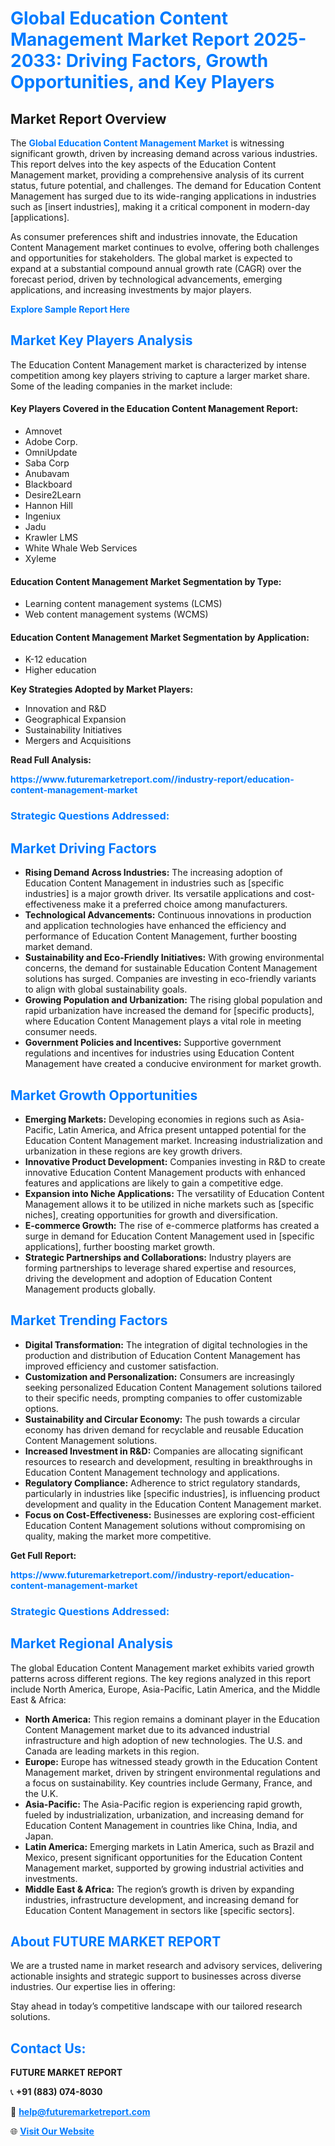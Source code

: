 <h1 style="color: #007BFF;">Global Education Content Management Market Report 2025-2033: Driving Factors, Growth Opportunities, and Key Players</h1>

<section id="overview">
<h2>Market Report Overview</h2>
<p>The <a href="https://www.futuremarketreport.com//industry-report/education-content-management-market" style="color: #007BFF; text-decoration: none;"><strong>Global Education Content Management Market</strong></a> is witnessing significant growth, driven by increasing demand across various industries. This report delves into the key aspects of the Education Content Management market, providing a comprehensive analysis of its current status, future potential, and challenges. The demand for Education Content Management has surged due to its wide-ranging applications in industries such as [insert industries], making it a critical component in modern-day [applications].</p>
<p>As consumer preferences shift and industries innovate, the Education Content Management market continues to evolve, offering both challenges and opportunities for stakeholders. The global market is expected to expand at a substantial compound annual growth rate (CAGR) over the forecast period, driven by technological advancements, emerging applications, and increasing investments by major players.</p>
</section>

<section id="overview">
<p><a href="https://www.futuremarketreport.com//request-sample/reportId=56876" style="color: #007BFF; text-decoration: none;"><strong>Explore Sample Report Here</strong></a></p>
</section>

<section id="key-players">
<h2 style="color: #007BFF;">Market Key Players Analysis</h2>
<p>The Education Content Management market is characterized by intense competition among key players striving to capture a larger market share. Some of the leading companies in the market include:</p>
<h4>Key Players Covered in the Education Content Management Report:</h4>
<ul><li>Amnovet</li><li>Adobe Corp.</li><li>OmniUpdate</li><li>Saba Corp</li><li>Anubavam</li><li>Blackboard</li><li>Desire2Learn</li><li>Hannon Hill</li><li>Ingeniux</li><li>Jadu</li><li>Krawler LMS</li><li>White Whale Web Services</li><li>Xyleme</li></ul>
<h4>Education Content Management Market Segmentation by Type:</h4>
<ul><li>Learning content management systems (LCMS)</li><li>Web content management systems (WCMS)</li></ul>

<h4>Education Content Management Market Segmentation by Application:</h4>
<ul><li>K-12 education</li><li>Higher education</li></ul>
<p><strong>Key Strategies Adopted by Market Players:</strong></p>
<ul>
<li>Innovation and R&D</li>
<li>Geographical Expansion</li>
<li>Sustainability Initiatives</li>
<li>Mergers and Acquisitions</li>
</ul>
</section>

<section>
<p><strong>Read Full Analysis: </strong></p><a href="https://www.futuremarketreport.com//industry-report/education-content-management-market" style="color: #007BFF; text-decoration: none;"><strong>https://www.futuremarketreport.com//industry-report/education-content-management-market</strong></a>
<h3 style="color: #007BFF;">Strategic Questions Addressed:</h3>
</section>

<section id="driving-factors">
<h2 style="color: #007BFF;">Market Driving Factors</h2>
<ul>
<li><strong>Rising Demand Across Industries:</strong> The increasing adoption of Education Content Management in industries such as [specific industries] is a major growth driver. Its versatile applications and cost-effectiveness make it a preferred choice among manufacturers.</li>
<li><strong>Technological Advancements:</strong> Continuous innovations in production and application technologies have enhanced the efficiency and performance of Education Content Management, further boosting market demand.</li>
<li><strong>Sustainability and Eco-Friendly Initiatives:</strong> With growing environmental concerns, the demand for sustainable Education Content Management solutions has surged. Companies are investing in eco-friendly variants to align with global sustainability goals.</li>
<li><strong>Growing Population and Urbanization:</strong> The rising global population and rapid urbanization have increased the demand for [specific products], where Education Content Management plays a vital role in meeting consumer needs.</li>
<li><strong>Government Policies and Incentives:</strong> Supportive government regulations and incentives for industries using Education Content Management have created a conducive environment for market growth.</li>
</ul>
</section>

<section id="growth-opportunities">
<h2 style="color: #007BFF;">Market Growth Opportunities</h2>
<ul>
<li><strong>Emerging Markets:</strong> Developing economies in regions such as Asia-Pacific, Latin America, and Africa present untapped potential for the Education Content Management market. Increasing industrialization and urbanization in these regions are key growth drivers.</li>
<li><strong>Innovative Product Development:</strong> Companies investing in R&D to create innovative Education Content Management products with enhanced features and applications are likely to gain a competitive edge.</li>
<li><strong>Expansion into Niche Applications:</strong> The versatility of Education Content Management allows it to be utilized in niche markets such as [specific niches], creating opportunities for growth and diversification.</li>
<li><strong>E-commerce Growth:</strong> The rise of e-commerce platforms has created a surge in demand for Education Content Management used in [specific applications], further boosting market growth.</li>
<li><strong>Strategic Partnerships and Collaborations:</strong> Industry players are forming partnerships to leverage shared expertise and resources, driving the development and adoption of Education Content Management products globally.</li>
</ul>
</section>

<section id="trending-factors">
<h2 style="color: #007BFF;">Market Trending Factors</h2>
<ul>
<li><strong>Digital Transformation:</strong> The integration of digital technologies in the production and distribution of Education Content Management has improved efficiency and customer satisfaction.</li>
<li><strong>Customization and Personalization:</strong> Consumers are increasingly seeking personalized Education Content Management solutions tailored to their specific needs, prompting companies to offer customizable options.</li>
<li><strong>Sustainability and Circular Economy:</strong> The push towards a circular economy has driven demand for recyclable and reusable Education Content Management solutions.</li>
<li><strong>Increased Investment in R&D:</strong> Companies are allocating significant resources to research and development, resulting in breakthroughs in Education Content Management technology and applications.</li>
<li><strong>Regulatory Compliance:</strong> Adherence to strict regulatory standards, particularly in industries like [specific industries], is influencing product development and quality in the Education Content Management market.</li>
<li><strong>Focus on Cost-Effectiveness:</strong> Businesses are exploring cost-efficient Education Content Management solutions without compromising on quality, making the market more competitive.</li>
</ul>
</section>

<section>
<p><strong>Get Full Report: </strong></p><a href="https://www.futuremarketreport.com//industry-report/education-content-management-market" style="color: #007BFF; text-decoration: none;"><strong>https://www.futuremarketreport.com//industry-report/education-content-management-market</strong></a>
<h3 style="color: #007BFF;">Strategic Questions Addressed:</h3>
</section>


<section id="regional-analysis">
<h2 style="color: #007BFF;">Market Regional Analysis</h2>
<p>The global Education Content Management market exhibits varied growth patterns across different regions. The key regions analyzed in this report include North America, Europe, Asia-Pacific, Latin America, and the Middle East & Africa:</p>
<ul>
<li><strong>North America:</strong> This region remains a dominant player in the Education Content Management market due to its advanced industrial infrastructure and high adoption of new technologies. The U.S. and Canada are leading markets in this region.</li>
<li><strong>Europe:</strong> Europe has witnessed steady growth in the Education Content Management market, driven by stringent environmental regulations and a focus on sustainability. Key countries include Germany, France, and the U.K.</li>
<li><strong>Asia-Pacific:</strong> The Asia-Pacific region is experiencing rapid growth, fueled by industrialization, urbanization, and increasing demand for Education Content Management in countries like China, India, and Japan.</li>
<li><strong>Latin America:</strong> Emerging markets in Latin America, such as Brazil and Mexico, present significant opportunities for the Education Content Management market, supported by growing industrial activities and investments.</li>
<li><strong>Middle East & Africa:</strong> The region’s growth is driven by expanding industries, infrastructure development, and increasing demand for Education Content Management in sectors like [specific sectors].</li>
</ul>
</section>

<footer>
<h2 style="color: #007BFF;">About FUTURE MARKET REPORT</h2>
<p>We are a trusted name in market research and advisory services, delivering actionable insights and strategic support to businesses across diverse industries. Our expertise lies in offering:</p>

<p>Stay ahead in today’s competitive landscape with our tailored research solutions.</p>

<h2 style="color: #007BFF;">Contact Us:</h2>
<p><strong>FUTURE MARKET REPORT</strong></p>
<p>📞 <strong>+91 (883) 074-8030</strong></p>
<p>📧 <strong><a href="mailto:help@futuremarketreport.com" style="color: #007BFF;">help@futuremarketreport.com</a></strong></p>
<p>🌐 <strong><a href="https://www.futuremarketreport.com/" style="color: #007BFF;">Visit Our Website</a></strong></p>
</footer>